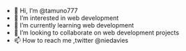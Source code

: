 - 👋 Hi, I’m @tamuno777
- 👀 I’m interested in web development
- 🌱 I’m currently learning web development
- 💞️ I’m looking to collaborate on web development projects
- 📫 How to reach me ,twitter @niedavies

<!---
tamuno777/tamuno777 is a ✨ special ✨ repository because its `README.md` (this file) appears on your GitHub profile.
You can click the Preview link to take a look at your changes.
--->
